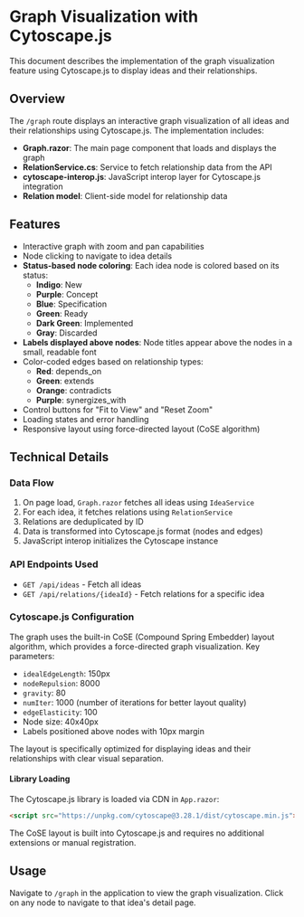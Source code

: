 # Graph Visualization with Cytoscape.js

This document describes the implementation of the graph visualization feature using Cytoscape.js to display ideas and their relationships.

## Overview

The `/graph` route displays an interactive graph visualization of all ideas and their relationships using Cytoscape.js. The implementation includes:

- **Graph.razor**: The main page component that loads and displays the graph
- **RelationService.cs**: Service to fetch relationship data from the API
- **cytoscape-interop.js**: JavaScript interop layer for Cytoscape.js integration
- **Relation model**: Client-side model for relationship data

## Features

- Interactive graph with zoom and pan capabilities
- Node clicking to navigate to idea details
- **Status-based node coloring**: Each idea node is colored based on its status:
  - **Indigo**: New
  - **Purple**: Concept
  - **Blue**: Specification
  - **Green**: Ready
  - **Dark Green**: Implemented
  - **Gray**: Discarded
- **Labels displayed above nodes**: Node titles appear above the nodes in a small, readable font
- Color-coded edges based on relationship types:
  - **Red**: depends_on
  - **Green**: extends
  - **Orange**: contradicts
  - **Purple**: synergizes_with
- Control buttons for "Fit to View" and "Reset Zoom"
- Loading states and error handling
- Responsive layout using force-directed layout (CoSE algorithm)

## Technical Details

### Data Flow

1. On page load, `Graph.razor` fetches all ideas using `IdeaService`
2. For each idea, it fetches relations using `RelationService`
3. Relations are deduplicated by ID
4. Data is transformed into Cytoscape.js format (nodes and edges)
5. JavaScript interop initializes the Cytoscape instance

### API Endpoints Used

- `GET /api/ideas` - Fetch all ideas
- `GET /api/relations/{ideaId}` - Fetch relations for a specific idea

### Cytoscape.js Configuration

The graph uses the built-in CoSE (Compound Spring Embedder) layout algorithm, which provides a force-directed graph visualization. Key parameters:
- `idealEdgeLength`: 150px
- `nodeRepulsion`: 8000
- `gravity`: 80
- `numIter`: 1000 (number of iterations for better layout quality)
- `edgeElasticity`: 100
- Node size: 40x40px
- Labels positioned above nodes with 10px margin

The layout is specifically optimized for displaying ideas and their relationships with clear visual separation.

#### Library Loading

The Cytoscape.js library is loaded via CDN in `App.razor`:
```html
<script src="https://unpkg.com/cytoscape@3.28.1/dist/cytoscape.min.js"></script>
```

The CoSE layout is built into Cytoscape.js and requires no additional extensions or manual registration.

## Usage

Navigate to `/graph` in the application to view the graph visualization. Click on any node to navigate to that idea's detail page.
